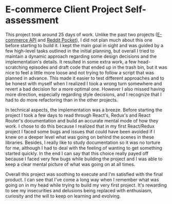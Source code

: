 # E-commerce Client Project Self-assessment

This project took around 25 days of work. Unlike the past two projects ([E-commerce API](https://github.com/Pedro-Freddi/ecommerce-api) and [Reddit Pocket](https://github.com/Pedro-Freddi/reddit-pocket)), I did not plan much about this one before starting to build it. I kept the main goal in sight and was guided by a few high-level tasks outlined in the initial planning, but overall I tried to maintain a dynamic approach regarding some design decisions and the implementation's details. It resulted in some extra work, a few head-scratching episodes and draft code that ended up in the trash bin, but it was nice to feel a little more loose and not trying to follow a script that was planned in advance. This made it easier to test different approaches and to be honest with myself when I realized I took a wrong turn somewhere and revert a bad decision for a more optimal one. However I also missed having more direction, especially regarding style decisions, and I recognize that I had to do more refactoring than in the other projects.

In technical aspects, the implementation was a breeze. Before starting the project I took a few days to read through React's, Redux's and React Router's documentation and build an accurate mental mode of how they work. I chose to do this because I realized that in my first React/Redux project I faced some bugs and issues that could have been avoided if I knew on a deeper level what was going on behind the scenes in these libraries. Besides, I really like to study documentation so it was no torture for me, although I had to deal with the feeling of wanting to get something started quickly. In the end I can say that this choice really payed off because I faced very few bugs while building the project and I was able to keep a clear mental picture of what was going on at all times.

Overall this project was soothing to execute and I'm satisfied with the final product. I can see that I've come a long way when I remember what was going on in my head while trying to build my very first project. It's rewarding to see my insecurities and delusions being replaced with enthusiasm, curiosity and the will to keep on learning and evolving.
